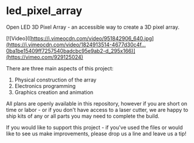 # led_pixel_array
Open LED 3D Pixel Array - an accessible way to create a 3D pixel array. 

	

[![Video]([https://i.vimeocdn.com/video/951842906_640.jpg](https://i.vimeocdn.com/video/1824913514-4677d30c4f…0ba1be15409ff7257540badcbc95e9ab2-d_295x166)](https://vimeo.com/929125024)


There are three main aspects of this project:
1. Physical construction of the array
2. Electronics programming
3. Graphics creation and animation

All plans are openly available in this repository, however if you are short on time or labor - or if you don't have access to a laser cutter, we are happy to ship kits of any or all parts you may need to complete the build. 

If you would like to support this project - if you've used the files or would like to see us make improvements, please drop us a line and leave us a tip!
